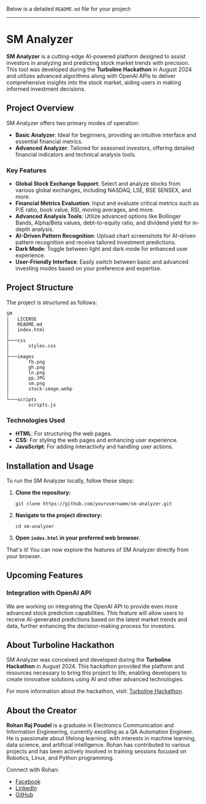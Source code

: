 Below is a detailed `README.md` file for your project:

---

# SM Analyzer

**SM Analyzer** is a cutting-edge AI-powered platform designed to assist investors in analyzing and predicting stock market trends with precision. This tool was developed during the **Turboline Hackathon** in August 2024 and utilizes advanced algorithms along with OpenAI APIs to deliver comprehensive insights into the stock market, aiding users in making informed investment decisions.

## Project Overview

SM Analyzer offers two primary modes of operation:
- **Basic Analyzer**: Ideal for beginners, providing an intuitive interface and essential financial metrics.
- **Advanced Analyzer**: Tailored for seasoned investors, offering detailed financial indicators and technical analysis tools.

### Key Features
- **Global Stock Exchange Support**: Select and analyze stocks from various global exchanges, including NASDAQ, LSE, BSE SENSEX, and more.
- **Financial Metrics Evaluation**: Input and evaluate critical metrics such as P/E ratio, book value, RSI, moving averages, and more.
- **Advanced Analysis Tools**: Utilize advanced options like Bollinger Bands, Alpha/Beta values, debt-to-equity ratio, and dividend yield for in-depth analysis.
- **AI-Driven Pattern Recognition**: Upload chart screenshots for AI-driven pattern recognition and receive tailored investment predictions.
- **Dark Mode**: Toggle between light and dark mode for enhanced user experience.
- **User-Friendly Interface**: Easily switch between basic and advanced investing modes based on your preference and expertise.

## Project Structure

The project is structured as follows:

```
SM
│   LICENSE
│   README.md
│   index.html
│
├───css
│       styles.css
│
├───images
│       fb.png
│       gh.png
│       ln.png
│       pp.JPG
│       sm.png
│       stock-image.webp
│
└───scripts
        scripts.js
```

### Technologies Used
- **HTML**: For structuring the web pages.
- **CSS**: For styling the web pages and enhancing user experience.
- **JavaScript**: For adding interactivity and handling user actions.

## Installation and Usage

To run the SM Analyzer locally, follow these steps:

1. **Clone the repository:**
   ```
   git clone https://github.com/yourusername/sm-analyzer.git
   ```
2. **Navigate to the project directory:**
   ```
   cd sm-analyzer
   ```
3. **Open `index.html` in your preferred web browser.**

That's it! You can now explore the features of SM Analyzer directly from your browser.

## Upcoming Features

### Integration with OpenAI API
We are working on integrating the OpenAI API to provide even more advanced stock prediction capabilities. This feature will allow users to receive AI-generated predictions based on the latest market trends and data, further enhancing the decision-making process for investors.

## About Turboline Hackathon

SM Analyzer was conceived and developed during the **Turboline Hackathon** in August 2024. This hackathon provided the platform and resources necessary to bring this project to life, enabling developers to create innovative solutions using AI and other advanced technologies.

For more information about the hackathon, visit: [Turboline Hackathon](https://turboline.ai/hackathon/).

## About the Creator

**Rohan Raj Poudel** is a graduate in Electronics Communication and Information Engineering, currently excelling as a QA Automation Engineer. He is passionate about lifelong learning, with interests in machine learning, data science, and artificial intelligence. Rohan has contributed to various projects and has been actively involved in training sessions focused on Robotics, Linux, and Python programming.

Connect with Rohan:
- [Facebook](https://www.facebook.com/rohanrajpoudel.58)
- [LinkedIn](https://www.linkedin.com/in/rcrrrpoudel/)
- [GitHub](https://github.com/rohanrajpoudel)
